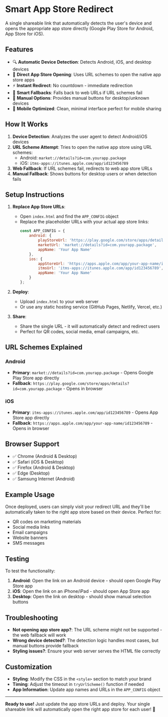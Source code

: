 # Smart App Store Redirect

A single shareable link that automatically detects the user's device and opens the appropriate app store directly (Google Play Store for Android, App Store for iOS).

## Features

- 🔍 **Automatic Device Detection**: Detects Android, iOS, and desktop devices
- 📱 **Direct App Store Opening**: Uses URL schemes to open the native app store apps
- ⚡ **Instant Redirect**: No countdown - immediate redirection
- 🔄 **Smart Fallbacks**: Falls back to web URLs if URL schemes fail
- 🎯 **Manual Options**: Provides manual buttons for desktop/unknown devices
- 📱 **Mobile Optimized**: Clean, minimal interface perfect for mobile sharing

## How It Works

1. **Device Detection**: Analyzes the user agent to detect Android/iOS devices
2. **URL Scheme Attempt**: Tries to open the native app store using URL schemes:
   - Android: `market://details?id=com.yourapp.package`
   - iOS: `itms-apps://itunes.apple.com/app/id123456789`
3. **Web Fallback**: If URL schemes fail, redirects to web app store URLs
4. **Manual Fallback**: Shows buttons for desktop users or when detection fails

## Setup Instructions

1. **Replace App Store URLs**: 
   - Open `index.html` and find the `APP_CONFIG` object
   - Replace the placeholder URLs with your actual app store links:
     ```javascript
     const APP_CONFIG = {
         android: {
             playStoreUrl: 'https://play.google.com/store/apps/details?id=com.yourapp.package',
             marketUrl: 'market://details?id=com.yourapp.package',
             appName: 'Your App Name'
         },
         ios: {
             appStoreUrl: 'https://apps.apple.com/app/your-app-name/id123456789',
             itmsUrl: 'itms-apps://itunes.apple.com/app/id123456789',
             appName: 'Your App Name'
         }
     };
     ```

2. **Deploy**: 
   - Upload `index.html` to your web server
   - Or use any static hosting service (GitHub Pages, Netlify, Vercel, etc.)

3. **Share**: 
   - Share the single URL - it will automatically detect and redirect users
   - Perfect for QR codes, social media, email campaigns, etc.

## URL Schemes Explained

### Android
- **Primary**: `market://details?id=com.yourapp.package` - Opens Google Play Store app directly
- **Fallback**: `https://play.google.com/store/apps/details?id=com.yourapp.package` - Opens in browser

### iOS  
- **Primary**: `itms-apps://itunes.apple.com/app/id123456789` - Opens App Store app directly
- **Fallback**: `https://apps.apple.com/app/your-app-name/id123456789` - Opens in browser

## Browser Support

- ✅ Chrome (Android & Desktop)
- ✅ Safari (iOS & Desktop) 
- ✅ Firefox (Android & Desktop)
- ✅ Edge (Desktop)
- ✅ Samsung Internet (Android)

## Example Usage

Once deployed, users can simply visit your redirect URL and they'll be automatically taken to the right app store based on their device. Perfect for:

- QR codes on marketing materials
- Social media links
- Email campaigns
- Website banners
- SMS messages

## Testing

To test the functionality:

1. **Android**: Open the link on an Android device - should open Google Play Store app
2. **iOS**: Open the link on an iPhone/iPad - should open App Store app  
3. **Desktop**: Open the link on desktop - should show manual selection buttons

## Troubleshooting

- **Not opening app store app?**: The URL scheme might not be supported - the web fallback will work
- **Wrong device detected?**: The detection logic handles most cases, but manual buttons provide fallback
- **Styling issues?**: Ensure your web server serves the HTML file correctly

## Customization

- **Styling**: Modify the CSS in the `<style>` section to match your brand
- **Timing**: Adjust the timeout in `tryUrlScheme()` function if needed
- **App Information**: Update app names and URLs in the `APP_CONFIG` object

---

**Ready to use!** Just update the app store URLs and deploy. Your single shareable link will automatically open the right app store for each user! 🚀
